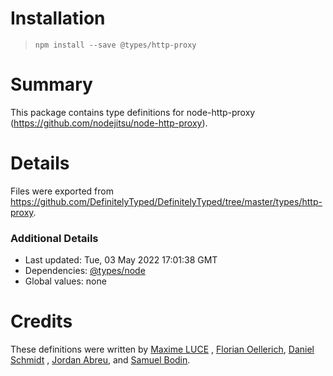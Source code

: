 # Installation

> `npm install --save @types/http-proxy`

# Summary

This package contains type definitions for node-http-proxy (https://github.com/nodejitsu/node-http-proxy).

# Details

Files were exported from https://github.com/DefinitelyTyped/DefinitelyTyped/tree/master/types/http-proxy.

### Additional Details

* Last updated: Tue, 03 May 2022 17:01:38 GMT
* Dependencies: [@types/node](https://npmjs.com/package/@types/node)
* Global values: none

# Credits

These definitions were written by [Maxime LUCE](https://github.com/SomaticIT)
, [Florian Oellerich](https://github.com/Raigen), [Daniel Schmidt](https://github.com/DanielMSchmidt)
, [Jordan Abreu](https://github.com/jabreu610), and [Samuel Bodin](https://github.com/bodinsamuel).
